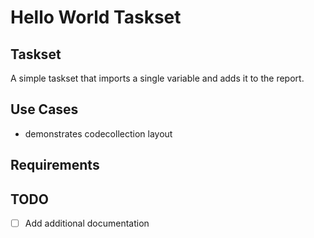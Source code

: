 # Hello World Taskset
## Taskset
A simple taskset that imports a single variable and adds it to the report.

## Use Cases
- demonstrates codecollection layout

## Requirements

## TODO
- [ ] Add additional documentation